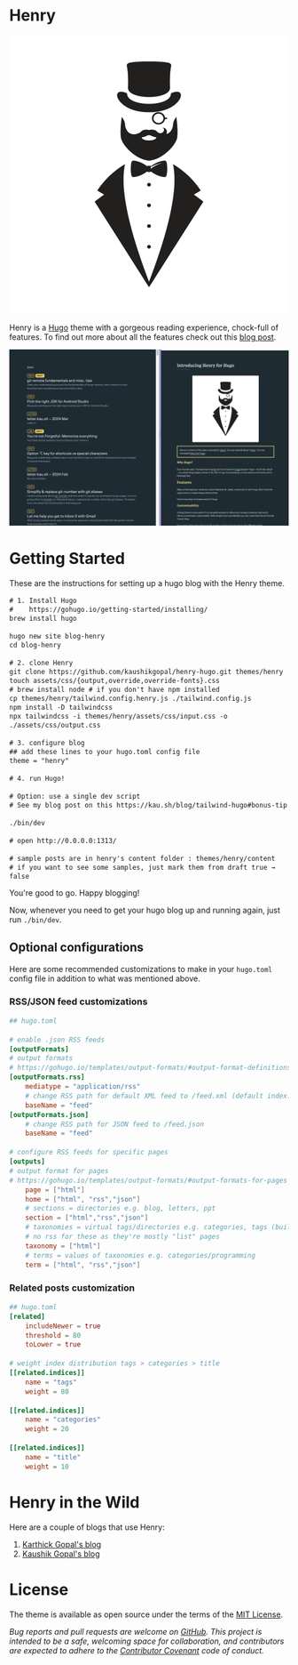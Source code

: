 # Henry

<p align="center"><img src="images/henry.png"></p>

Henry is a [Hugo](https://gohugo.io/) theme with a gorgeous reading experience, chock-full of features. To find out more about all the features check out this [blog post](https://kau.sh/blog/henry-hugo-theme/).

<p align="center"><img src="images/screenshot.png"></p>

# Getting Started

These are the instructions for setting up a hugo blog with the Henry theme.

```shell
# 1. Install Hugo
#    https://gohugo.io/getting-started/installing/
brew install hugo

hugo new site blog-henry
cd blog-henry

# 2. clone Henry
git clone https://github.com/kaushikgopal/henry-hugo.git themes/henry
touch assets/css/{output,override,override-fonts}.css
# brew install node # if you don't have npm installed
cp themes/henry/tailwind.config.henry.js ./tailwind.config.js
npm install -D tailwindcss
npx tailwindcss -i themes/henry/assets/css/input.css -o ./assets/css/output.css

# 3. configure blog
## add these lines to your hugo.toml config file
theme = "henry"

# 4. run Hugo!

# Option: use a single dev script
# See my blog post on this https://kau.sh/blog/tailwind-hugo#bonus-tip

./bin/dev

# open http://0.0.0.0:1313/

# sample posts are in henry's content folder : themes/henry/content
# if you want to see some samples, just mark them from draft true → false
```

You're good to go. Happy blogging!

Now, whenever you need to get your hugo blog up and running again, just run `./bin/dev`.

## Optional configurations

Here are some recommended customizations to make in your `hugo.toml` config file in addition to what was mentioned above.

### RSS/JSON feed customizations

```toml
## hugo.toml

# enable .json RSS feeds
[outputFormats]
# output formats
# https://gohugo.io/templates/output-formats/#output-format-definitions
[outputFormats.rss]
    mediatype = "application/rss"
    # change RSS path for default XML feed to /feed.xml (default index.xml)
    baseName = "feed"
[outputFormats.json]
    # change RSS path for JSON feed to /feed.json
    baseName = "feed"

# configure RSS feeds for specific pages
[outputs]
# output format for pages
# https://gohugo.io/templates/output-formats/#output-formats-for-pages
    page = ["html"]
    home = ["html", "rss","json"]
    # sections = directories e.g. blog, letters, ppt
    section = ["html","rss","json"]
    # taxonomies = virtual tags/directories e.g. categories, tags (built-in)
    # no rss for these as they're mostly "list" pages
    taxonomy = ["html"]
    # terms = values of taxonomies e.g. categories/programming
    term = ["html", "rss","json"]
```

### Related posts customization

```toml
## hugo.toml
[related]
    includeNewer = true
    threshold = 80
    toLower = true

# weight index distribution tags > categories > title
[[related.indices]]
    name = "tags"
    weight = 80

[[related.indices]]
    name = "categories"
    weight = 20

[[related.indices]]
    name = "title"
    weight = 10
```

# Henry in the Wild

Here are a couple of blogs that use Henry:

1. [Karthick Gopal's blog](https://karthickg.com/blog)
2. [Kaushik Gopal's blog](https://kau.sh/blog)

# License

The theme is available as open source under the terms of the [MIT License](https://opensource.org/licenses/MIT).


_Bug reports and pull requests are welcome on [GitHub](https://github.com/kaushikgopal/henry-hugo). This project is intended to be a safe, welcoming space for collaboration, and contributors are expected to adhere to the [Contributor Covenant](http://contributor-covenant.org) code of conduct._
